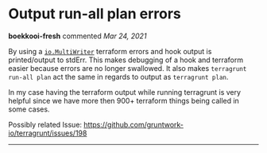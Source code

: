 # Output run-all plan errors

**boekkooi-fresh** commented *Mar 24, 2021*

By using a [`io.MultiWriter`](https://golang.org/pkg/io/#MultiWriter) terraform errors and hook output is printed/output to stdErr.
This makes debugging of a hook and terraform easier because errors are no longer swallowed.
It also makes `terragrunt run-all plan` act the same in regards to output as `terragrunt plan`.

In my case having the terraform output while running terragrunt is very helpful since we have more then 900+ terraform things being called in some cases.

Possibly related Issue:  https://github.com/gruntwork-io/terragrunt/issues/198
<br />
***


